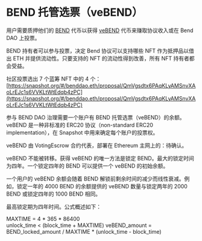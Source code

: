 # BEND 托管选票（veBEND）

用户需要质押他们的 [BEND](https://etherscan.io/token/0x0d02755a5700414b26ff040e1de35d337df56218) 代币以获得 [veBEND](https://etherscan.io/address/0xd7e97172C2419566839Bf80DeeA46D22B1B2E06E) 代币来赚取协议收入或在 Bend DAO 上投票。

BEND 持有者可以参与投票，决定 Bend 协议可以支持哪些 NFT 作为抵押品以借出 ETH 并提供流动性。只要支持的 NFT 的流动性得到改善，所有 NFT 持有者都会受益。

社区投票选出 7 个蓝筹 NFT 中的 4 个：
[https://snapshot.org/#/benddao.eth/proposal/QmVgsdtx6PAqKLyAMSnvXAoLrEJc1s6VVKLtWtEdqb4zPC](https://snapshot.org/#/benddao.eth/proposal/QmVgsdtx6PAqKLyAMSnvXAoLrEJc1s6VVKLtWtEdqb4zPC)

参与 BEND DAO 治理需要一个账户有 BEND 托管选票（veBEND）的余额。veBEND 是一种非标准的 ERC20 协议（non-standard ERC20 implementation），在 Snapshot 中用来确定每个账户的投票权。

veBEND 由 VotingEscrow 合约代表，部署在 Ethereum 主网上的：待确认。

veBEND 不能被转移。获得 veBEND 的唯一方法是锁定 BEND。最大的锁定时间为四年。一个锁定四年的 BEND 可以提供一个 veBEND 的初始余额。

一个用户的 veBEND 余额会随着 BEND 解锁前剩余时间的减少而线性衰减。例如，锁定一年的 4000 BEND 的余额提供的 veBEND 数量与锁定两年的 2000 BEND 或锁定四年的 1000 BEND 相同。

最高锁定期为四年时间。公式概述如下：

MAXTIME = 4 \* 365 \* 86400\
unlock\_time < (block\_time + MAXTIME) veBEND\_amount = BEND\_locked\_amount / MAXTIME \* (unlock\_time - block\_time)
